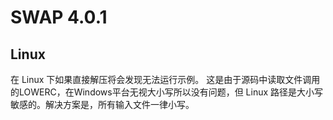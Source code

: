 SWAP 4.0.1
==========

## Linux

在 Linux 下如果直接解压将会发现无法运行示例。
这是由于源码中读取文件调用的LOWERC，在Windows平台无视大小写所以没有问题，但 Linux 路径是大小写敏感的。解决方案是，所有输入文件一律小写。
